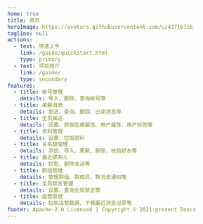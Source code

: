 ```yaml
---
home: true
title: 首页
heroImage: https://avatars.githubusercontent.com/u/43716716
tagline: null
actions:
  - text: 快速上手
    link: /guide/quickstart.html
    type: primary
  - text: 项目简介
    link: /guide/
    type: secondary
features:
  - title: 帐号管理
    details: 导入、删除、查询帐号等
  - title: 单聊消息
    details: 发送、查询、撤回、已读消息等
  - title: 全员推送
    details: 设置、获取应用属性、用户属性、用户标签等
  - title: 资料管理
    details: 设置、拉取资料
  - title: 关系链管理
    details: 添加、导入、更新、删除、校验好友等
  - title: 最近联系人
    details: 拉取、删除会话等
  - title: 群组管理
    details: 管理群组、群成员、群消息通知等
  - title: 全局禁言管理
    details: 设置、查询全局禁言等
  - title: 运营管理
    details: 拉取运营数据、下载最近消息记录等
footer: Apache-2.0 Licensed | Copyright © 2021-present Doocs
---
```

